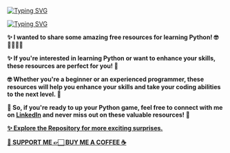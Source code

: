 <p align="left">
<a href="https://github.com/creativepuru">
<img src="https://readme-typing-svg.demolab.com?font=Calibri&size=24&duration=1000&pause=100&multiline=true&width=500&height=100&lines=Python+Basics;Hi+I+am+Purushottam;This+is+my+very+first+Github+Repository" alt="Typing SVG" />
</a>
</p>

<a href="https://github.com/creativepuru">
<img src="https://readme-typing-svg.demolab.com?font=Calibri&size=24&duration=1000&pause=1000&multiline=true&width=500&height=100&lines=I+am+creating+this+Repository+on+April+11+2023" alt="Typing SVG" />
</a>

<p align="Left">
<b>
✨ I wanted to share some amazing free resources for learning Python! 🤓👨‍🎓👩‍🎓

✨ If you're interested in learning Python or want to enhance your skills, these resources are perfect for you! 🚀

🤓 Whether you're a beginner or an experienced programmer, these resources will help you enhance your skills and take your coding abilities to the next level. 💪

💪 So, if you're ready to up your Python game, feel free to connect with me on <a href="https://www.linkedin.com/in/creativepuru/">LinkedIn</a> and never miss out on these valuable resources! 🚀

<a href="https://github.com/creativepuru?tab=repositories">✨ Explore the Repository for more exciting surprises.</a>

<a href="https://www.buymeacoffee.com/creativepuru">🤝 SUPPORT ME 👉🏻 BUY ME A COFFEE ☕</a>

</b> </p>
